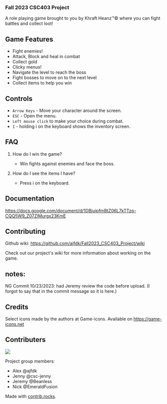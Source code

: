 ### Fall 2023 CSC403 Project
A role playing game brought to you by Khraft Heanz™© where you can fight battles and collect loot!

## Game Features
- Fight enemies!
- Attack, Block and heal in combat
- Collect gold
- Clicky menus!
- Navigate the level to reach the boss
- Fight bosses to move on to the next level
- Collect items to help you win


## Controls
- `Arrow Keys` - Move your character around the screen.
- `ESC` - Open the menu.
- `Left mouse click` to make your choice during combat.
- `I` - holding i on the keyboard shows the inventory screen.

## FAQ
1. How do I win the game? 
    - Win fights against enemies and face the boss.

2. How do I see the items I have?
    - Press i on the keyboard.

## Documentation
https://docs.google.com/document/d/1DBjuipfmBtZ06L7kTTzp-CQQ5W9_Z07ZlMurgx23KmE

## Contributing
Github wiki: https://github.com/ajfdk/Fall2023_CSC403_Project/wiki

Check out our project's wiki for more information about working on the game.

## notes:
NG Commit 10/23/2023: had Jeremy review the code before upload. (I forgot to say that in the commit message so it is here.)

## Credits
Select icons made by the authors at Game-icons. Available on https://game-icons.net

## Contributers
<a href="https://github.com/ajfdk/Fall2023_CSC403_Project/graphs/contributors">
  <img src="https://contrib.rocks/image?repo=ajfdk/Fall2023_CSC403_Project" />
</a>

Project group members:
- Alex @ajfdk
- Jenny @csc-jenny
- Jeremy @Beanless
- Nick @EmeraldFusion

Made with [contrib.rocks](https://contrib.rocks).
